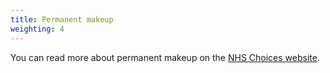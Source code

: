 ```yaml
---
title: Permanent makeup
weighting: 4
---
```


You can read more about permanent makeup on the [NHS Choices website](http://www.nhs.uk/Conditions/cosmetic-treatments-guide/Pages/permanent-make-up.aspx).
